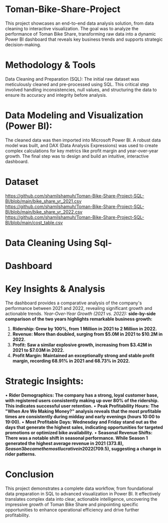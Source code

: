 # Toman-Bike-Share-Project
This project showcases an end-to-end data analysis solution, from data cleaning to interactive visualization. The goal was to analyze the performance of Toman Bike Share, transforming raw data into a dynamic Power BI dashboard that reveals key business trends and supports strategic decision-making.
# Methodology & Tools
Data Cleaning and Preparation (SQL): The initial raw dataset was meticulously cleaned and pre-processed using SQL. This critical step involved handling inconsistencies, null values, and structuring the data to ensure its accuracy and integrity before analysis.
# Data Modeling and Visualization (Power BI):
The cleaned data was then imported into Microsoft Power BI. A robust data model was built, and DAX (Data Analysis Expressions) was used to create complex calculations for key metrics like profit margin and year-over-year growth. The final step was to design and build an intuitive, interactive dashboard.

# Dataset
https://github.com/shamilshamuh/Toman-Bike-Share-Project-SQL-BI/blob/main/bike_share_yr_2021.csv
https://github.com/shamilshamuh/Toman-Bike-Share-Project-SQL-BI/blob/main/bike_share_yr_2022.csv
https://github.com/shamilshamuh/Toman-Bike-Share-Project-SQL-BI/blob/main/cost_table.csv

# Data Cleaning Using Sql-

# Dashboard

# Key Insights & Analysis
The dashboard provides a comparative analysis of the company's performance between 2021 and 2022, revealing significant growth and actionable trends.
 *Year-Over-Year Growth (2021 vs. 2022):*
 **side-by-side comparison of the two years highlights remarkable business growth:**

1. **Ridership: Grew by 100%, from 1 Million in 2021 to 2 Million in 2022.**
2. **Revenue: More than doubled, surging from $5.0M in 2021 to $10.2M in 2022.**
3. **Profit: Saw a similar explosive growth, increasing from $3.42M in 2021 to $7.03M in 2022.**
4. **Profit Margin: Maintained an exceptionally strong and stable profit margin, recording 68.91% in 2021 and 68.73% in 2022.**


# Strategic Insights:
• **Rider Demographics: The company has a strong, loyal customer base, with registered users consistently making up over 80% of the ridership. This indicates successful user retention.**
• **Peak Profitability Hours: The "When Are We Making Money?" analysis reveals that the most profitable times are consistently during midday and early evenings (hours 10:00 to 19:00).**
• **Most Profitable Days: Wednesday and Friday stand out as the days that generate the highest sales, indicating opportunities for targeted promotions or optimized bike availability.**
• **Seasonal Revenue Shifts: There was a notable shift in seasonal performance. While Season 1 generated the highest average revenue in 2021 ($373.8), Season 3 became the most lucrative in 2022 ($709.5), suggesting a change in rider patterns.**

# Conclusion
This project demonstrates a complete data workflow, from foundational data preparation in SQL to advanced visualization in Power BI. It effectively translates complex data into clear, actionable intelligence, uncovering the impressive growth of Toman Bike Share and pinpointing specific opportunities to enhance operational efficiency and drive further profitability. 
